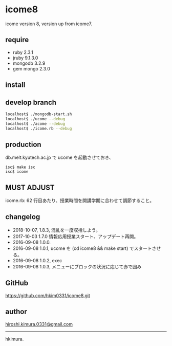 # icome8

icome version 8, version up from icome7.

## require

* ruby 2.3.1
* jruby 9.1.3.0
* mongodb 3.2.9
* gem mongo 2.3.0

## install

## develop branch

```sh
localhost$ ./mongodb-start.sh
localhost$ ./ucome --debug
localhost$ ./acome --debug
localhost$ ./icome.rb --debug
```

## production

db.melt.kyutech.ac.jp で ucome を起動させておき、

```
isc$ make isc
isc$ icome
```

## MUST ADJUST

icome.rb: 62 行目あたり、授業時間を開講学期に合わせて調節すること。

## changelog

* 2018-10-07, 1.8.3, 混乱を一度収拾しよう。
* 2017-10-03 1.7.0 情報応用授業スタート、アップデート再開。
* 2016-09-08 1.0.0.
* 2016-09-08 1.0.1, ucome を (cd icome8 && make start) でスタートさせる。
* 2016-09-08 1.0.2, exec
* 2016-09-08 1.0.3, メニューにブロックの状況に応じて赤で囲み

## GitHub

https://github.com/hkim0331/icome8.git

## author

hiroshi.kimura.0331@gmail.com

---
hkimura.
